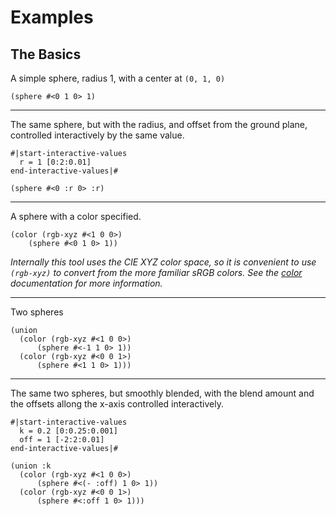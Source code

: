 # Examples

## The Basics

A simple sphere, radius 1, with a center at `(0, 1, 0)`

```example
(sphere #<0 1 0> 1)
```

---

The same sphere, but with the radius, and offset from the ground plane,
controlled interactively by the same value.

```example
#|start-interactive-values
  r = 1 [0:2:0.01]
end-interactive-values|#

(sphere #<0 :r 0> :r)
```

---

A sphere with a color specified.

```example
(color (rgb-xyz #<1 0 0>)
    (sphere #<0 1 0> 1))
```

_Internally this tool uses the CIE XYZ color space, so it is convenient to use
`(rgb-xyz)` to convert from the more familiar sRGB colors. See the
[color](color) documentation for more information._

---

Two spheres

```example
(union
  (color (rgb-xyz #<1 0 0>)
      (sphere #<-1 1 0> 1))
  (color (rgb-xyz #<0 0 1>)
      (sphere #<1 1 0> 1)))
```

---

The same two spheres, but smoothly blended, with the blend amount and the
offsets allong the x-axis controlled interactively.

```example
#|start-interactive-values
  k = 0.2 [0:0.25:0.001]
  off = 1 [-2:2:0.01]
end-interactive-values|#

(union :k
  (color (rgb-xyz #<1 0 0>)
      (sphere #<(- :off) 1 0> 1))
  (color (rgb-xyz #<0 0 1>)
      (sphere #<:off 1 0> 1)))
```
